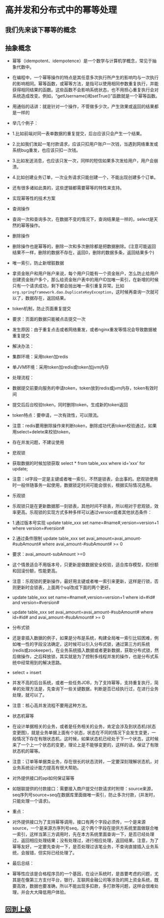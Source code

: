 
# 高并发和分布式中的幂等处理

## 我们先来谈下幂等的概念
## 抽象概念

+ 幂等（idempotent、idempotence）是一个数学与计算机学概念，常见于抽象代数中。

+ 在编程中，一个幂等操作的特点是其任意多次执行所产生的影响均与一次执行的影响相同。幂等函数，或幂等方法，是指可以使用相同参数重复执行，并能获得相同结果的函数。这些函数不会影响系统状态，也不用担心重复执行会对系统造成改变。例如，“getUsername()和setTrue()”函数就是一个幂等函数。

+ 用通俗的话讲：就是针对一个操作，不管做多少次，产生效果或返回的结果都是一样的

+ 举几个例子：

+ 1.比如前端对同一表单数据的重复提交，后台应该只会产生一个结果。

+ 2.比如我们发起一笔付款请求，应该只扣用户账户一次钱，当遇到网络重发或系统bug重发，也应该只扣一次钱。

+ 3.比如发送消息，也应该只发一次，同样的短信如果多次发给用户，用户会崩溃。

+ 4.比如创建业务订单，一次业务请求只能创建一个，不能出现创建多个订单。

+ 还有很多诸如此类的，这些逻辑都需要幂等的特性来支持。



+ 实现幂等性的技术方案
+ 查询操作

+ 查询一次和查询多次，在数据不变的情况下，查询结果是一样的，select是天然的幂等操作。

+ 删除操作

+ 删除操作也是幂等的，删除一次和多次删除都是把数据删除。(注意可能返回结果不一样，删除的数据不存在，返回0，删除的数据多条，返回结果多个)

+ 唯一索引，防止新增脏数据

+ 拿资金账户和用户账户来说，每个用户只能有一个资金账户，怎么防止给用户创建资金账户多个，那么给资金账户表中的用户ID加唯一索引，在新增的时候只有一个请求成功，剩下都会抛出唯一索引重复异常。比如`org.springframework.dao.DuplicateKeyException`，这时候再查询一次就可以了，数据存在，返回结果。

+ token机制，防止页面重复提交

+ 要求：页面的数据只能被点击提交一次

+ 发生原因：由于重复点击或者网络重发，或者nginx重发等情况会导致数据被重复提交

+ 解决办法：

+ 集群环境：采用token加redis

+ 单JVM环境：采用token加redis或token加jvm内存

+ 处理流程：

+ 数据提交前要向服务的申请token，token放到redis或jvm内存，token有效时间

+ 提交后后台校验token，同时删除token，生成新的token返回

+ token特点：要申请，一次有效性，可以限流。

+ 注意：redis要用删除操作来判断token，删除成功代表token校验通过，如果用select+delete来校验token，

+ 存在并发问题，不建议使用

+ 悲观锁
+ 获取数据的时候加锁获取 select * from table_xxx where id=’xxx’ for update;  

+ 注意：id字段一定是主键或者唯一索引，不然是锁表，会出事的。悲观锁使用时一般伴随事务一起使用，数据锁定时间可能会很长，根据实际情况选用。

+ 乐观锁
+ 乐观锁只是在更新数据那一刻锁表，其他时间不锁表，所以相对于悲观锁，效率更高。乐观锁的实现方式多种多样可以通过version或者其他状态条件：

+ 1.通过版本号实现 update table_xxx set name=#name#,version=version+1 where version=#version#  

+ 2.通过条件限制 update table_xxx set avai_amount=avai_amount-#subAmount# where avai_amount-#subAmount# >= 0 

+ 要求：avai_amount-subAmount >=0 

+ 这个情景适合不用版本号，只更新是做数据安全校验，适合库存模型，扣份额和回滚份额，性能更高。  

+ 注意：乐观锁的更新操作，最好用主键或者唯一索引来更新，这样是行锁，否则更新时会锁表，上面两个sql改成下面的两个更好。 

+ update table_xxx set name=#name#,version=version+1 where id=#id# and version=#version# 

+ update table_xxx set avai_amount=avai_amount-#subAmount# where id=#id# and avai_amount-#subAmount# >= 0

+ 分布式锁
+ 还是拿插入数据的例子，如果是分布是系统，构建全局唯一索引比较困难，例如唯一性的字段没法确定，这时候可以引入分布式锁，通过第三方的系统(redis或zookeeper)，在业务系统插入数据或者更新数据，获取分布式锁，然后做操作，之后释放锁，其实就是为了控制多线程并发的操作，也是分布式系统中经常用到的解决思路。

+ select + insert
+ 并发不高的后台系统，或者一些任务JOB，为了支持幂等，支持重复执行，简单的处理方法是，先查询下一些关键数据，判断是否已经执行过，在进行业务处理，就可以了。

+ 注意：核心高并发流程不要用这种方法。

+ 状态机幂等
+ 在设计单据相关的业务，或者是任务相关的业务，肯定会涉及到状态机(状态变更图)，就是业务单据上面有个状态，状态在不同的情况下会发生变更，一般情况下存在有限状态机，这时候，如果状态机已经处于下一个状态，这时候来了一个上一个状态的变更，理论上是不能够变更的，这样的话，保证了有限状态机的幂等。

+ 注意：订单等单据类业务，存在很长的状态流转，一定要深刻理解状态机，对业务系统设计能力提高有很大帮助。

+ 对外提供接口的api如何保证幂等
+ 如银联提供的付款接口：需要接入商户提交付款请求时附带：source来源，seq序列号source+seq在数据库里面做唯一索引，防止多次付款，(并发时，只能处理一个请求)。

+ 重点：

+ 对外提供接口为了支持幂等调用，接口有两个字段必须传，一个是来源source，一个是来源方序列号seq，这个两个字段在提供方系统里面做联合唯一索引，这样当第三方调用时，先在本方系统里面查询一下，是否已经处理过，返回相应处理结果；没有处理过，进行相应处理，返回结果。注意，为了幂等友好，一定要先查询一下，是否处理过该笔业务，不查询直接插入业务系统，会报错，但实际已经处理了。

+ 最后总结：
+ 幂等性应该是合格程序员的一个基因，在设计系统时，是首要考虑的问题，尤其是在像第三方支付平台，银行，互联网金融公司等涉及的网上资金系统，既要高效，数据也要准确，所以不能出现多扣款，多打款等问题，这样会很难处理，并会大大降低用户体验。




## [回到上级](./index.md)
